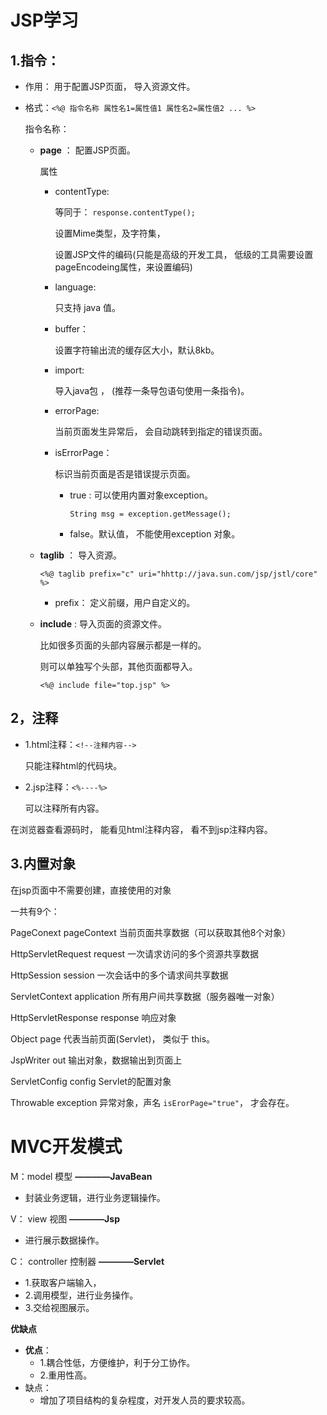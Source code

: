 # JSP学习

## 1.指令：

* 作用： 用于配置JSP页面， 导入资源文件。

* 格式：`<%@ 指令名称 属性名1=属性值1 属性名2=属性值2 ... %>`

  指令名称：

  * **page** ： 配置JSP页面。

    属性

    * contentType:

      等同于： `response.contentType(); `

      设置Mime类型，及字符集， 

      设置JSP文件的编码(只能是高级的开发工具， 低级的工具需要设置pageEncodeing属性，来设置编码)

    * language:

      只支持 java 值。

    * buffer：

      设置字符输出流的缓存区大小，默认8kb。

    * import:

      导入java包 ， (推荐一条导包语句使用一条指令)。

    * errorPage:

      当前页面发生异常后， 会自动跳转到指定的错误页面。

    * isErrorPage：

      标识当前页面是否是错误提示页面。

      * true : 可以使用内置对象exception。

        `String msg = exception.getMessage();`

      * false。默认值， 不能使用exception 对象。

  * **taglib** ： 导入资源。

    `<%@ taglib prefix="c" uri="hhttp://java.sun.com/jsp/jstl/core" %>`

    * prefix： 定义前缀，用户自定义的。

  * **include** : 导入页面的资源文件。

    比如很多页面的头部内容展示都是一样的。

    则可以单独写个头部，其他页面都导入。

    `<%@ include file="top.jsp" %>`

## 2，注释

* 1.html注释：`<!--注释内容-->`  

  只能注释html的代码块。

* 2.jsp注释：`<%----%>`

  可以注释所有内容。

在浏览器查看源码时， 能看见html注释内容， 看不到jsp注释内容。

## 3.内置对象

在jsp页面中不需要创建，直接使用的对象

一共有9个：

PageConext						 pageContext		  当前页面共享数据（可以获取其他8个对象）

HttpServletRequest	  	  request				  一次请求访问的多个资源共享数据

HttpSession					 	session				   一次会话中的多个请求间共享数据

ServletContext				    application			所有用户间共享数据（服务器唯一对象）

HttpServletResponse		response				响应对象

Object							  	page						代表当前页面(Servlet)， 类似于 this。

JspWriter  						   out						   输出对象，数据输出到页面上

ServletConfig                     config					   Servlet的配置对象

Throwable						  exception 			   异常对象，声名 `isErorPage="true"`， 才会存在。



# MVC开发模式

M：model  模型  **————JavaBean**

* 封装业务逻辑，进行业务逻辑操作。

V： view  视图    **————Jsp**

* 进行展示数据操作。

C： controller  控制器    **————Servlet**

* 1.获取客户端输入，
* 2.调用模型，进行业务操作。
* 3.交给视图展示。

**优缺点** 

* **优点**：
  * 1.耦合性低，方便维护，利于分工协作。
  * 2.重用性高。
* 缺点：
  * 增加了项目结构的复杂程度，对开发人员的要求较高。